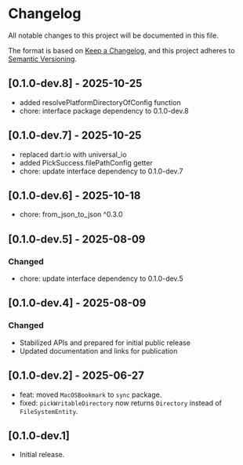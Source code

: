 # Changelog

All notable changes to this project will be documented in this file.

The format is based on [Keep a Changelog](https://keepachangelog.com/en/1.0.0/),
and this project adheres to [Semantic Versioning](https://semver.org/spec/v2.0.0.html).

## [0.1.0-dev.8] - 2025-10-25

- added resolvePlatformDirectoryOfConfig function
- chore: interface package dependency to 0.1.0-dev.8

## [0.1.0-dev.7] - 2025-10-25

- replaced dart:io with universal_io
- added PickSuccess.filePathConfig getter
- chore: update interface dependency to 0.1.0-dev.7

## [0.1.0-dev.6] - 2025-10-18

- chore: from_json_to_json ^0.3.0

## [0.1.0-dev.5] - 2025-08-09

### Changed

- chore: update interface dependency to 0.1.0-dev.5

## [0.1.0-dev.4] - 2025-08-09

### Changed

- Stabilized APIs and prepared for initial public release
- Updated documentation and links for publication

## [0.1.0-dev.2] - 2025-06-27

- feat: moved `MacOSBookmark` to `sync` package.
- fixed: `pickWritableDirectory` now returns `Directory` instead of `FileSystemEntity`.

## [0.1.0-dev.1]

- Initial release.
